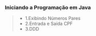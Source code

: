 ### Iniciando a Programação em Java
> -  1.Exibindo Números Pares
> -  2.Entrada e Saída CPF
> -  3.DDD
